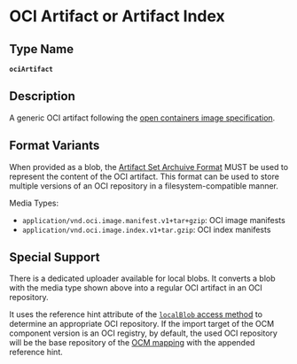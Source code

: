 # OCI Artifact or Artifact Index

## Type Name

**`ociArtifact`**

## Description

A generic OCI artifact following the [open containers image specification](https://github.com/opencontainers/image-spec/blob/main/spec.md).

## Format Variants

When provided as a blob, the [Artifact Set Archuive Format](../common/formatspec.md#artifact-set-archive-format)
MUST be used to represent the content of the OCI artifact.
This format can be used to store multiple versions of an OCI repository
in a filesystem-compatible manner.

Media Types:

- `application/vnd.oci.image.manifest.v1+tar+gzip`: OCI image manifests
- `application/vnd.oci.image.index.v1+tar.gzip`: OCI index manifests

## Special Support

There is a dedicated uploader available for local blobs. It converts a blob with the media type shown above into a regular OCI artifact in an OCI repository.

It uses the reference hint attribute of the [`localBlob` access method](../02-access-types/localblob.md) to determine an appropriate OCI repository. If the import target of the OCM component version is an OCI registry, by default, the used OCI repository will be the base repository of the [OCM mapping](../../03-persistence/02-mappings.md#mappings-for-ocm-persistence) with the appended reference hint.
